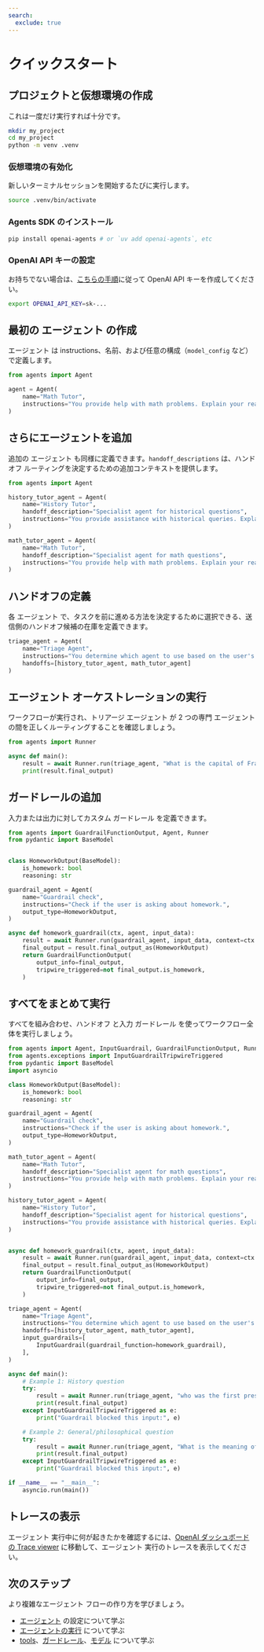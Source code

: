 ```yaml
---
search:
  exclude: true
---
```

# クイックスタート

## プロジェクトと仮想環境の作成

これは一度だけ実行すれば十分です。

```bash
mkdir my_project
cd my_project
python -m venv .venv
```

### 仮想環境の有効化

新しいターミナルセッションを開始するたびに実行します。

```bash
source .venv/bin/activate
```

### Agents SDK のインストール

```bash
pip install openai-agents # or `uv add openai-agents`, etc
```

### OpenAI API キーの設定

お持ちでない場合は、[こちらの手順](https://platform.openai.com/docs/quickstart#create-and-export-an-api-key)に従って OpenAI API キーを作成してください。

```bash
export OPENAI_API_KEY=sk-...
```

## 最初の エージェント の作成

エージェント は instructions、名前、および任意の構成（`model_config` など）で定義します。

```python
from agents import Agent

agent = Agent(
    name="Math Tutor",
    instructions="You provide help with math problems. Explain your reasoning at each step and include examples",
)
```

## さらにエージェントを追加

追加の エージェント も同様に定義できます。`handoff_descriptions` は、ハンドオフ ルーティングを決定するための追加コンテキストを提供します。

```python
from agents import Agent

history_tutor_agent = Agent(
    name="History Tutor",
    handoff_description="Specialist agent for historical questions",
    instructions="You provide assistance with historical queries. Explain important events and context clearly.",
)

math_tutor_agent = Agent(
    name="Math Tutor",
    handoff_description="Specialist agent for math questions",
    instructions="You provide help with math problems. Explain your reasoning at each step and include examples",
)
```

## ハンドオフの定義

各 エージェント で、タスクを前に進める方法を決定するために選択できる、送信側のハンドオフ候補の在庫を定義できます。

```python
triage_agent = Agent(
    name="Triage Agent",
    instructions="You determine which agent to use based on the user's homework question",
    handoffs=[history_tutor_agent, math_tutor_agent]
)
```

## エージェント オーケストレーションの実行

ワークフローが実行され、トリアージ エージェント が 2 つの専門 エージェント の間を正しくルーティングすることを確認しましょう。

```python
from agents import Runner

async def main():
    result = await Runner.run(triage_agent, "What is the capital of France?")
    print(result.final_output)
```

## ガードレールの追加

入力または出力に対してカスタム ガードレール を定義できます。

```python
from agents import GuardrailFunctionOutput, Agent, Runner
from pydantic import BaseModel


class HomeworkOutput(BaseModel):
    is_homework: bool
    reasoning: str

guardrail_agent = Agent(
    name="Guardrail check",
    instructions="Check if the user is asking about homework.",
    output_type=HomeworkOutput,
)

async def homework_guardrail(ctx, agent, input_data):
    result = await Runner.run(guardrail_agent, input_data, context=ctx.context)
    final_output = result.final_output_as(HomeworkOutput)
    return GuardrailFunctionOutput(
        output_info=final_output,
        tripwire_triggered=not final_output.is_homework,
    )
```

## すべてをまとめて実行

すべてを組み合わせ、ハンドオフ と入力 ガードレール を使ってワークフロー全体を実行しましょう。

```python
from agents import Agent, InputGuardrail, GuardrailFunctionOutput, Runner
from agents.exceptions import InputGuardrailTripwireTriggered
from pydantic import BaseModel
import asyncio

class HomeworkOutput(BaseModel):
    is_homework: bool
    reasoning: str

guardrail_agent = Agent(
    name="Guardrail check",
    instructions="Check if the user is asking about homework.",
    output_type=HomeworkOutput,
)

math_tutor_agent = Agent(
    name="Math Tutor",
    handoff_description="Specialist agent for math questions",
    instructions="You provide help with math problems. Explain your reasoning at each step and include examples",
)

history_tutor_agent = Agent(
    name="History Tutor",
    handoff_description="Specialist agent for historical questions",
    instructions="You provide assistance with historical queries. Explain important events and context clearly.",
)


async def homework_guardrail(ctx, agent, input_data):
    result = await Runner.run(guardrail_agent, input_data, context=ctx.context)
    final_output = result.final_output_as(HomeworkOutput)
    return GuardrailFunctionOutput(
        output_info=final_output,
        tripwire_triggered=not final_output.is_homework,
    )

triage_agent = Agent(
    name="Triage Agent",
    instructions="You determine which agent to use based on the user's homework question",
    handoffs=[history_tutor_agent, math_tutor_agent],
    input_guardrails=[
        InputGuardrail(guardrail_function=homework_guardrail),
    ],
)

async def main():
    # Example 1: History question
    try:
        result = await Runner.run(triage_agent, "who was the first president of the united states?")
        print(result.final_output)
    except InputGuardrailTripwireTriggered as e:
        print("Guardrail blocked this input:", e)

    # Example 2: General/philosophical question
    try:
        result = await Runner.run(triage_agent, "What is the meaning of life?")
        print(result.final_output)
    except InputGuardrailTripwireTriggered as e:
        print("Guardrail blocked this input:", e)

if __name__ == "__main__":
    asyncio.run(main())
```

## トレースの表示

エージェント 実行中に何が起きたかを確認するには、[OpenAI ダッシュボードの Trace viewer](https://platform.openai.com/traces) に移動して、エージェント 実行のトレースを表示してください。

## 次のステップ

より複雑なエージェント フローの作り方を学びましょう。

-   [エージェント](agents.md) の設定について学ぶ
-   [エージェントの実行](running_agents.md) について学ぶ
-   [tools](tools.md)、[ガードレール](guardrails.md)、[モデル](models/index.md) について学ぶ